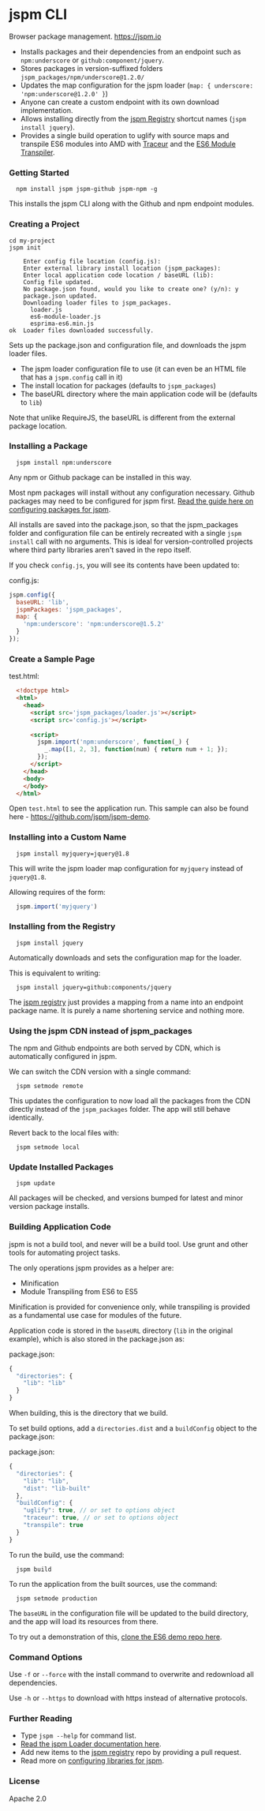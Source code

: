 jspm CLI
===

Browser package management.
https://jspm.io

* Installs packages and their dependencies from an endpoint such as `npm:underscore` or `github:component/jquery`.
* Stores packages in version-suffixed folders `jspm_packages/npm/underscore@1.2.0/`
* Updates the map configuration for the jspm loader (`map: { underscore: 'npm:underscore@1.2.0' }`)
* Anyone can create a custom endpoint with its own download implementation.
* Allows installing directly from the [jspm Registry](https://github.com/jspm/registry) shortcut names (`jspm install jquery`).
* Provides a single build operation to uglify with source maps and transpile ES6 modules into AMD with [Traceur](https://github.com/google/traceur-compiler) and the [ES6 Module Transpiler](https://github.com/square/es6-module-transpiler).

### Getting Started

```
  npm install jspm jspm-github jspm-npm -g
```

This installs the jspm CLI along with the Github and npm endpoint modules.

### Creating a Project

```
cd my-project
jspm init
  
    Enter config file location (config.js): 
    Enter external library install location (jspm_packages): 
    Enter local application code location / baseURL (lib): 
    Config file updated.
    No package.json found, would you like to create one? (y/n): y
    package.json updated.
    Downloading loader files to jspm_packages.
      loader.js
      es6-module-loader.js
      esprima-es6.min.js
ok  Loader files downloaded successfully.
```

Sets up the package.json and configuration file, and downloads the jspm loader files.

* The jspm loader configuration file to use (it can even be an HTML file that has a `jspm.config` call in it)
* The install location for packages (defaults to `jspm_packages`)
* The baseURL directory where the main application code will be (defaults to `lib`)

Note that unlike RequireJS, the baseURL is different from the external package location.

### Installing a Package

```
  jspm install npm:underscore
```

Any npm or Github package can be installed in this way.

Most npm packages will install without any configuration necessary. Github packages may need to be configured for jspm first. [Read the guide here on configuring packages for jspm](https://github.com/jspm/registry/wiki/Configuring-Packages-for-jspm).

All installs are saved into the package.json, so that the jspm_packages folder and configuration file can be entirely recreated with a single `jspm install` call with no arguments. This is ideal for version-controlled projects where third party libraries aren't saved in the repo itself.

If you check `config.js`, you will see its contents have been updated to:

config.js:
```javascript
jspm.config({
  baseURL: 'lib',
  jspmPackages: 'jspm_packages',
  map: {
    'npm:underscore': 'npm:underscore@1.5.2'
  }
});
```

### Create a Sample Page

test.html:
```html
  <!doctype html>
  <html>
    <head>
      <script src='jspm_packages/loader.js'></script>
      <script src='config.js'></script>
      
      <script>
        jspm.import('npm:underscore', function(_) {
          _.map([1, 2, 3], function(num) { return num + 1; });
        });
      </script>
    </head>
    <body>
    </body>
  </html>
```

Open `test.html` to see the application run. This sample can also be found here - https://github.com/jspm/jspm-demo.

### Installing into a Custom Name

```
  jspm install myjquery=jquery@1.8
```

This will write the jspm loader map configuration for `myjquery` instead of `jquery@1.8`.

Allowing requires of the form:

```javascript
  jspm.import('myjquery')
```

### Installing from the Registry

```
  jspm install jquery
```

Automatically downloads and sets the configuration map for the loader.

This is equivalent to writing:

```
  jspm install jquery=github:components/jquery
```

The [jspm registry](https://github.com/jspm/registry) just provides a mapping from a name into an endpoint package name. It is purely a name shortening service and nothing more.

### Using the jspm CDN instead of jspm_packages

The npm and Github endpoints are both served by CDN, which is automatically configured in jspm.

We can switch the CDN version with a single command:

```
  jspm setmode remote
```

This updates the configuration to now load all the packages from the CDN directly instead of the `jspm_packages` folder. The app will still behave identically.

Revert back to the local files with:

```
  jspm setmode local
```

### Update Installed Packages

```
  jspm update
```

All packages will be checked, and versions bumped for latest and minor version package installs.

### Building Application Code

jspm is not a build tool, and never will be a build tool. Use grunt and other tools for automating project tasks.

The only operations jspm provides as a helper are:

* Minification
* Module Transpiling from ES6 to ES5

Minification is provided for convenience only, while transpiling is provided as a fundamental use case for modules of the future.

Application code is stored in the `baseURL` directory (`lib` in the original example), which is also stored in the package.json as:

package.json:
```javascript
{
  "directories": {
    "lib": "lib"
  }
}
```

When building, this is the directory that we build.

To set build options, add a `directories.dist` and a `buildConfig` object to the package.json:

package.json:
```javascript
{
  "directories": {
    "lib": "lib",
    "dist": "lib-built"
  },
  "buildConfig": {
    "uglify": true, // or set to options object
    "traceur": true, // or set to options object
    "transpile": true
  }
}
```

To run the build, use the command:

```
  jspm build
```

To run the application from the built sources, use the command:

```
  jspm setmode production
```

The `baseURL` in the configuration file will be updated to the build directory, and the app will load its resources from there.

To try out a demonstration of this, [clone the ES6 demo repo here](https://github.com/jspm/demo-es6).

### Command Options

Use `-f` or `--force` with the install command to overwrite and redownload all dependencies.

Use `-h` or `--https` to download with https instead of alternative protocols.

### Further Reading

* Type `jspm --help` for command list.
* [Read the jspm Loader documentation here](https://github.com/jspm/loader).
* Add new items to the [jspm registry](https://github.com/jspm/registry) repo by providing a pull request.
* Read more on [configuring libraries for jspm](https://github.com/jspm/registry/wiki/Package.json-Specification).

### License

Apache 2.0
